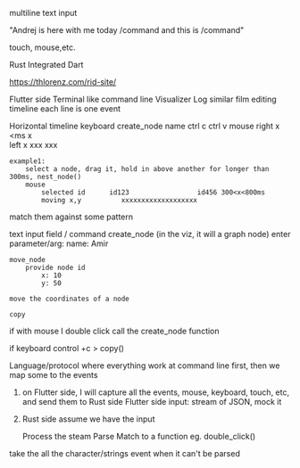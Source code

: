 






multiline text input

"Andrej is here with me today /command 
and this is /command"


touch, mouse,etc. 






















Rust Integrated Dart

https://thlorenz.com/rid-site/


Flutter side
    Terminal like command line
    Visualizer
    Log similar film editing timeline
        each line is one event



Horizontal timeline
    keyboard         create_node   name    ctrl    c              ctrl  v
    mouse
        right      x <ms x          
        left                               x      xxx              xxx
    


    example1:
        select a node, drag it, hold in above another for longer than 300ms, nest_node()
        mouse
            selected id      id123                 id456 300<x<800ms 
            moving x,y          xxxxxxxxxxxxxxxxxxx
        
    

match them against some pattern

text input field / command
    create_node (in the viz, it will a graph node)
        enter parameter/arg: name: Amir
    
    move_node
        provide node id 
            x: 10
            y: 50

    move the coordinates of a node

    copy


if with mouse
    I double click 
        call the create_node function

if keyboard control +c > copy()


Language/protocol where everything work at command line first, then we map some to the events





1. on Flutter side, I will capture all the events, mouse, keyboard, touch, etc, and send them to Rust side
    Flutter side   input: stream of JSON, mock it


2. Rust side
    assume we have the input
    
    Process the steam
    Parse
    Match to a function 
        eg. double_click()




take the all the character/strings
event when it can't be parsed
